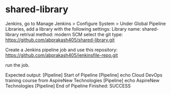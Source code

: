 # shared-library

Jenkins, go to Manage Jenkins > Configure System > Under Global Pipeline Libraries, add a library with the following settings:
Library name: shared-library 
retrival method: modern SCM 
select the git type: https://github.com/abprakash405/shared-library.git 

Create a Jenkins pipeline job and use this repository: 
https://github.com/abprakash405/jenkinsfile-repo.git

run the job. 

Expected output: 
[Pipeline] Start of Pipeline
[Pipeline] echo
Cloud DevOps training course from AspireNew Technologies
[Pipeline] echo
AspireNew Technologies
[Pipeline] End of Pipeline
Finished: SUCCESS

